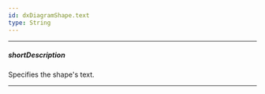 ```yaml
---
id: dxDiagramShape.text
type: String
---
```

---
##### shortDescription
Specifies the shape's text.

---

